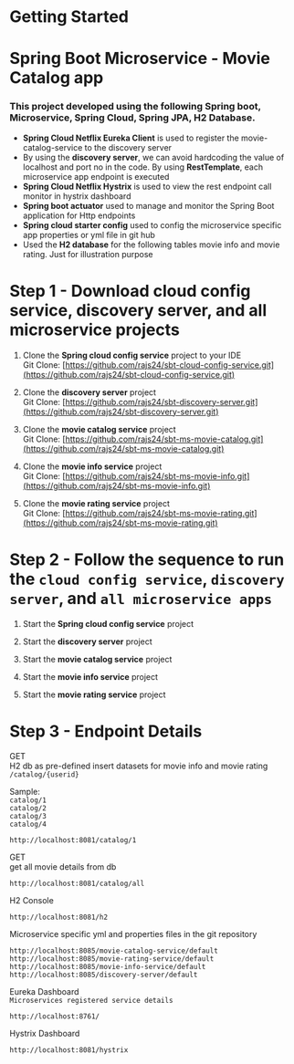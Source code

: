 # Getting Started
# Spring Boot Microservice - Movie Catalog app
### This project developed using the following Spring boot, Microservice, Spring Cloud, Spring JPA, H2 Database. 
* **Spring Cloud Netflix Eureka Client** is used to register the movie-catalog-service to the discovery server
* By using the **discovery server**, we can avoid hardcoding the value of localhost and port no in the code. By using **RestTemplate**, each microservice app endpoint is executed
* **Spring Cloud Netflix Hystrix** is used to view the rest endpoint call monitor in hystrix dashboard
* **Spring boot actuator** used to manage and monitor the Spring Boot application for Http endpoints
* **Spring cloud starter config** used to config the microservice specific app properties or yml file in git hub
* Used the **H2 database** for the following tables movie info and movie rating. Just for illustration purpose

# Step 1 - Download cloud config service, discovery server, and all microservice projects

1) Clone the **Spring cloud config service** project to your IDE  
Git Clone: [https://github.com/rajs24/sbt-cloud-config-service.git](https://github.com/rajs24/sbt-cloud-config-service.git)  

2) Clone the **discovery server** project  
Git Clone: [https://github.com/rajs24/sbt-discovery-server.git](https://github.com/rajs24/sbt-discovery-server.git)  

3) Clone the **movie catalog service** project  
Git Clone: [https://github.com/rajs24/sbt-ms-movie-catalog.git](https://github.com/rajs24/sbt-ms-movie-catalog.git)  

4) Clone the **movie info service** project  
Git Clone: [https://github.com/rajs24/sbt-ms-movie-info.git](https://github.com/rajs24/sbt-ms-movie-info.git)  

5) Clone the **movie rating service** project  
Git Clone: [https://github.com/rajs24/sbt-ms-movie-rating.git](https://github.com/rajs24/sbt-ms-movie-rating.git)  

# Step 2 - Follow the sequence to run the `cloud config service`, `discovery server`, and `all microservice apps`

1) Start the **Spring cloud config service** project

2) Start the **discovery server** project

3) Start the **movie catalog service** project

4) Start the **movie info service** project

5) Start the **movie rating service** project


# Step 3 - Endpoint Details
GET  
H2 db as pre-defined insert datasets for movie info and movie rating  
`/catalog/{userid}` 

Sample:  
`catalog/1`  
`catalog/2`  
`catalog/3`  
`catalog/4` 
```
http://localhost:8081/catalog/1
```
GET  
get all movie details from db   
```
http://localhost:8081/catalog/all
```
H2 Console
```
http://localhost:8081/h2
```
Microservice specific yml and properties files in the git repository
```
http://localhost:8085/movie-catalog-service/default
http://localhost:8085/movie-rating-service/default
http://localhost:8085/movie-info-service/default
http://localhost:8085/discovery-server/default
```
Eureka Dashboard  
`Microservices registered service details`
```
http://localhost:8761/
```
Hystrix Dashboard
```
http://localhost:8081/hystrix
```
